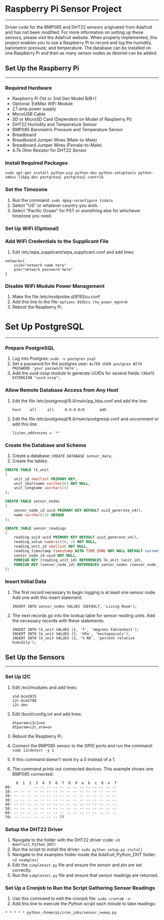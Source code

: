 # Raspberry Pi Sensor Project
---
Driver code for the BMP085 and DHT22 sensors originated from Adafruit and has not been modified. For more information on setting up these sensors, please visit the Adafruit website. When properly implemented, this project enables you to use a Raspberry Pi to record and log the humidity, barometric pressure, and temperature. The database can be installed on one Raspberry Pi and then as many sensor nodes as desired can be added.

## Set Up the Raspberry Pi
---

### Required Hardware
- Raspberry Pi (1st or 2nd Gen Model B/B+)
- Optional: EdiMax WiFi Module
- 2.1 amp power supply
- MicroUSB Cable
- SD or MicroSD Card (Dependent on Model of Raspberry Pi)
- DHT22 Humidity and Temperature Sensor
- BMP085 Barometric Pressure and Temperature Sensor
- Breadboard
- Breadboard Jumper Wires (Male-to-Male)
- Breadboard Jumper Wires (Female-to-Male)
- 4.7k Ohm Resistor for DHT22 Sensor

### Install Required Packages
```
sudo apt-get install python-pip python-dev python-setuptools python-smbus libpq-dev postgresql postgresql-contrib
```

### Set the Timezone
1. Run the command: `sudo dpkg-reconfigure tzdata`
2. Select "US" or whatever country you wish.
3. Select "Pacific Ocean" for PST or something else for whichever timezone you need.

### Set Up WiFi (Optional)

### Add WiFi Credentials to the Supplicant File
1. Edit /etc/wpa_supplicant/wpa_supplicant.conf and add lines:
```
network={
	ssid="network name here"
	psk="network password here"
}
```

### Disable WiFi Module Power Management
1. Make the file /etc/modprobe.d/8192cu.conf
2. Add this line to the file:
`options 8192cu rtw_power_mgnt=0`
3. Reboot the Raspberry Pi.

# Set Up PostgreSQL
---

### Prepare PostgreSQL
1. Log into Postgres:
`sudo -u postgres psql`
2. Set a password for the postgres user:
`ALTER USER postgres WITH PASSWORD 'your password here';`
3. Add the uuid-ossp module to generate UUIDs for several fields:
`CREATE EXTENSION "uuid-ossp";`

### Allow Remote Database Access from Any Host
1. Edit the file /etc/postgresql/9.4/main/pg_hba.conf and add the line:
   ```
   host    all     all     0.0.0.0/0       md5
   ```
   
2. Edit the file /etc/postgresql/9.4/main/postgresql.conf and uncomment or add this line:
   ```
   listen_addresses = '*'
   ```

### Create the Database and Schema
1. Create a database:
```CREATE DATABASE sensor_data;```
2. Create the tables: 
```sql
CREATE TABLE lk_unit
(
	unit_id smallint PRIMARY KEY,
	unit_shortname varchar(6) NOT NULL,
	unit_longname varchar(25)
);

CREATE TABLE sensor_nodes
(
	sensor_node_id uuid PRIMARY KEY DEFAULT uuid_generate_v4(),
	name varchar(25) UNIQUE
);

CREATE TABLE sensor_readings
(
	reading_uuid uuid PRIMARY KEY DEFAULT uuid_generate_v4(),
	reading_value numeric(10, 2) NOT NULL,
	reading_unit_id smallint NOT NULL,
	reading_timestamp timestamp WITH TIME ZONE NOT NULL DEFAULT current_timestamp,
	sensor_node_id uuid NOT NULL,
	FOREIGN KEY (reading_unit_id) REFERENCES lk_unit (unit_id),
	FOREIGN KEY (sensor_node_id) REFERENCES sensor_nodes (sensor_node_id)
);
```

### Insert Initial Data
1. The first record necessary to begin logging is at least one sensor node. Add one with this insert statement:
   
   ```
   INSERT INTO sensor_nodes VALUES (DEFAULT, 'Living Room');
   ```
   
2. The next records go into the lookup table for sensor reading units. Add the necessary records with these statements:
   
   ```
   INSERT INTO lk_unit VALUES (1, 'f', 'degrees Fahrenheit');
   INSERT INTO lk_unit VALUES (2, 'hPa', 'hectopascals');
   INSERT INTO lk_unit VALUES (3, '% RH', 'percent relative humidity');
   ```

## Set Up the Sensors
---

### Set Up I2C
1. Edit /ect/modules and add lines:
   ```
   snd-bcm2835
   i2c-bcm2708
   i2c-dev
   ```
   
2. Edit /boot/config.txt and add lines:
   ```
   dtparam=i2c1=on
   dtparam=i2c_arm=on
   ```
   
3. Reboot the Raspberry Pi.
4. Connect the BMP085 sensor to the GPIO ports and run the command:
`sudo i2cdetect -y 1`
5. If this command doesn't work try a 0 instead of a 1. 
6. The command prints out connected devices. This example shows one BMP085 connected:
```
     0  1  2  3  4  5  6  7  8  9  a  b  c  d  e  f
00:          -- -- -- -- -- -- -- -- -- -- -- -- -- 
10: -- -- -- -- -- -- -- -- -- -- -- -- -- -- -- -- 
20: -- -- -- -- -- -- -- -- -- -- -- -- -- -- -- -- 
30: -- -- -- -- -- -- -- -- -- -- -- -- -- -- -- -- 
40: -- -- -- -- -- -- -- -- -- -- -- -- -- -- -- -- 
50: -- -- -- -- -- -- -- -- -- -- -- -- -- -- -- -- 
60: -- -- -- -- -- -- -- -- -- -- -- -- -- -- -- -- 
70: -- -- -- -- -- -- -- 77    
```

### Setup the DHT22 Driver
1. Navigate to the folder with the DHT22 driver code:
`cd Adafruit_Python_DHT/`
2. Run the script to install the driver:
`sudo python setup.py install`
3. Navigate to the examples folder inside the Adafruit_Python_DHT folder:
`cd examples/`
4. Edit the `simpletest.py` file and ensure the sensor and pin are set correctly.
5. Run the `simpletest.py` file and ensure that sensor readings are returned.

### Set Up a Cronjob to Run the Script Gathering Sensor Readings
1. Use this command to edit the cronjob file:
`sudo crontab -e`
2. Add this line to execute the Python script each minute to take readings:
```
* * * * * python /home/pi/cron_jobs/sensor_sweep.py
```

